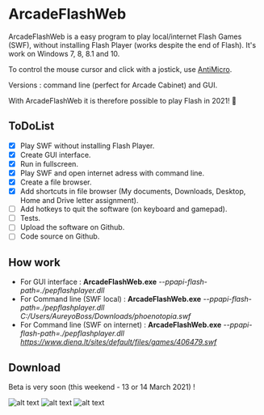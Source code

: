 # ArcadeFlashWeb
ArcadeFlashWeb is a easy program to play local/internet Flash Games (SWF), without installing Flash Player (works despite the end of Flash).
It's work on Windows 7, 8, 8.1 and 10.

To control the mouse cursor and click with a jostick, use [AntiMicro](https://github.com/AntiMicro/antimicro "AntiMicro's Homepage").

Versions : command line (perfect for Arcade Cabinet) and GUI.

With ArcadeFlashWeb it is therefore possible to play Flash in 2021! :tada:

## ToDoList
* [x] Play SWF without installing Flash Player.
* [x] Create GUI interface.
* [x] Run in fullscreen.
* [x] Play SWF and open internet adress with command line.
* [x] Create a file browser.
* [x] Add shortcuts in file browser (My documents, Downloads, Desktop, Home and Drive letter assignment).
* [ ] Add hotkeys to quit the software (on keyboard and gamepad).
* [ ] Tests.
* [ ] Upload the software on Github.
* [ ] Code source on Github.

## How work
- For GUI interface : **ArcadeFlashWeb.exe** *--ppapi-flash-path=./pepflashplayer.dll*
- For Command line (SWF local) : **ArcadeFlashWeb.exe** *--ppapi-flash-path=./pepflashplayer.dll* *C:/Users/AureyoBoss/Downloads/phoenotopia.swf*
- For Command line (SWF on internet) : **ArcadeFlashWeb.exe** *--ppapi-flash-path=./pepflashplayer.dll* *https://www.diena.lt/sites/default/files/games/406479.swf*

## Download
Beta is very soon (this weekend - 13 or 14 March 2021) !

![alt text](https://github.com/aureyoboss/ArcadeFlashWeb/blob/main/Flash_RetroBat_AureyoBoss_01.jpg?raw=true)
![alt text](https://github.com/aureyoboss/ArcadeFlashWeb/blob/main/Flash_RetroBat_AureyoBoss_02.jpg?raw=true)
![alt text](https://github.com/aureyoboss/ArcadeFlashWeb/blob/main/Flash_RetroBat_AureyoBoss_03.jpg?raw=true)
